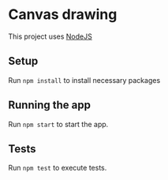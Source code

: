 # Canvas drawing

This project uses [NodeJS](https://nodejs.org/en/download/)

## Setup

Run `npm install` to install necessary packages

## Running the app

Run `npm start` to start the app.

## Tests

Run `npm test` to execute tests.
